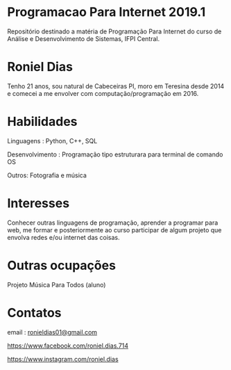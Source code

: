 # Programacao Para Internet 2019.1
Repositório destinado a matéria de Programação Para Internet do curso de Análise e Desenvolvimento de Sistemas, IFPI Central.

# Roniel Dias
Tenho 21 anos, sou natural de Cabeceiras PI, moro em Teresina desde 2014 e comecei a me envolver com computação/programação em  2016.

# Habilidades
Linguagens : Python, C++, SQL

Desenvolvimento : Programação tipo estruturara para terminal de comando OS

Outros: Fotografia e música

# Interesses
Conhecer outras linguagens de programação, aprender a programar para web, me formar e posteriormente ao curso participar de algum projeto  que envolva redes e/ou internet das coisas.

# Outras ocupações
Projeto Música Para Todos (aluno)

# Contatos
email : ronieldias01@gmail.com

https://www.facebook.com/roniel.dias.714

https://www.instagram.com/roniel.dias
